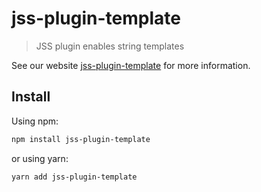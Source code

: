 # jss-plugin-template

> JSS plugin enables string templates

See our website [jss-plugin-template](https://cssinjs.org/jss-plugin-template?v=v10.0.0) for more information.

## Install

Using npm:

```sh
npm install jss-plugin-template
```

or using yarn:

```sh
yarn add jss-plugin-template
```
